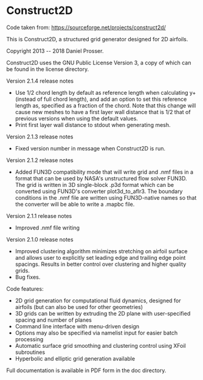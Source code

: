 # Construct2D

Code taken from: https://sourceforge.net/projects/construct2d/

This is Construct2D, a structured grid generator designed for 2D airfoils.

Copyright 2013 -- 2018 Daniel Prosser.

Construct2D uses the GNU Public License Version 3, a copy of which can be
found in the license directory.

Version 2.1.4 release notes
- Use 1/2 chord length by default as reference length when calculating y+
  (instead of full chord length), and add an option to set this reference length
  as, specified as a fraction of the chord. Note that this change will cause new
  meshes to have a first layer wall distance that is 1/2 that of previous
  versions when using the default values.
- Print first layer wall distance to stdout when generating mesh.

Version 2.1.3 release notes
- Fixed version number in message when Construct2D is run.

Version 2.1.2 release notes
- Added FUN3D compatibility mode that will write grid and .nmf files in a format
  that can be used by NASA's unstructured flow solver FUN3D. The grid is written
  in 3D single-block .p3d format which can be converted using FUN3D's converter
  plot3d_to_aflr3. The boundary conditions in the .nmf file are written using
  FUN3D-native names so that the converter will be able to write a .mapbc file.

Version 2.1.1 release notes
- Improved .nmf file writing

Version 2.1.0 release notes
- Improved clustering algorithm minimizes stretching on airfoil surface and
  allows user to explicitly set leading edge and trailing edge point spacings.
  Results in better control over clustering and higher quality grids.
- Bug fixes.

Code features:
- 2D grid generation for computational fluid dynamics, designed for airfoils
  (but can also be used for other geometries)
- 3D grids can be written by extruding the 2D plane with user-specified
  spacing and number of planes
- Command line interface with menu-driven design
- Options may also be specified via namelist input for easier batch processing
- Automatic surface grid smoothing and clustering control using XFoil
  subroutines
- Hyperbolic and elliptic grid generation available

Full documentation is available in PDF form in the doc directory.
